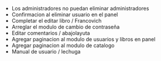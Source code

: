 - Los administradores no puedan eliminar administradores
- Confirmacion al eliminar usuario en el panel
- Completar el editar libro / Francovich
- Arreglar el modulo de cambio de contraseña
- Editar comentarios / abajolayuta
- Agregar paginacion al modulo de usuarios y libros en panel
- Agregar paginacion al modulo de catalogo
- Manual de usuario / lechuga